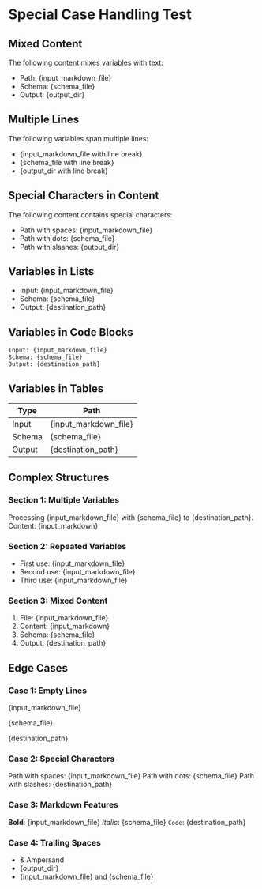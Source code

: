 # Special Case Handling Test

## Mixed Content

The following content mixes variables with text:

- Path: {input_markdown_file}
- Schema: {schema_file}
- Output: {output_dir}

## Multiple Lines

The following variables span multiple lines:

- {input_markdown_file with line break}
- {schema_file with line break}
- {output_dir with line break}

## Special Characters in Content

The following content contains special characters:

- Path with spaces: {input_markdown_file}
- Path with dots: {schema_file}
- Path with slashes: {output_dir}

## Variables in Lists

- Input: {input_markdown_file}
- Schema: {schema_file}
- Output: {destination_path}

## Variables in Code Blocks

```
Input: {input_markdown_file}
Schema: {schema_file}
Output: {destination_path}
```

## Variables in Tables

| Type   | Path                  |
| ------ | --------------------- |
| Input  | {input_markdown_file} |
| Schema | {schema_file}         |
| Output | {destination_path}    |

## Complex Structures

### Section 1: Multiple Variables

Processing {input_markdown_file} with {schema_file} to {destination_path}. Content: {input_markdown}

### Section 2: Repeated Variables

- First use: {input_markdown_file}
- Second use: {input_markdown_file}
- Third use: {input_markdown_file}

### Section 3: Mixed Content

1. File: {input_markdown_file}
2. Content: {input_markdown}
3. Schema: {schema_file}
4. Output: {destination_path}

## Edge Cases

### Case 1: Empty Lines

{input_markdown_file}

{schema_file}

{destination_path}

### Case 2: Special Characters

Path with spaces: {input_markdown_file} Path with dots: {schema_file} Path with slashes:
{destination_path}

### Case 3: Markdown Features

**Bold**: {input_markdown_file} _Italic_: {schema_file} `Code`: {destination_path}

### Case 4: Trailing Spaces

- &amp; Ampersand
- {output_dir}
- {input_markdown_file} and {schema_file}
